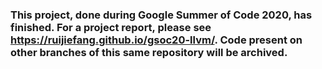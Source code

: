 ### This project, done during Google Summer of Code 2020, has finished. For a project report, please see https://ruijiefang.github.io/gsoc20-llvm/. Code present on other branches of this same repository will be archived.
